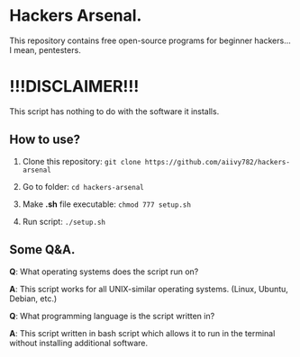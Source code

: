 # Hackers Arsenal.
This repository contains free open-source programs for beginner hackers... I mean, pentesters.

# !!!DISCLAIMER!!!

This script has nothing to do with the software it installs. 

## How to use?

1. Clone this repository: ```git clone https://github.com/aiivy782/hackers-arsenal```

2. Go to folder: ```cd hackers-arsenal```

3. Make **.sh** file executable: ```chmod 777 setup.sh```

4. Run script: ```./setup.sh```

## Some Q&A.

**Q**: What operating systems does the script run on?

**A**: This script works for all UNIX-similar operating systems. (Linux, Ubuntu, Debian, etc.)

**Q**: What programming language is the script written in?

**A**: This script written in bash script which allows it to run in the terminal without installing additional software.
